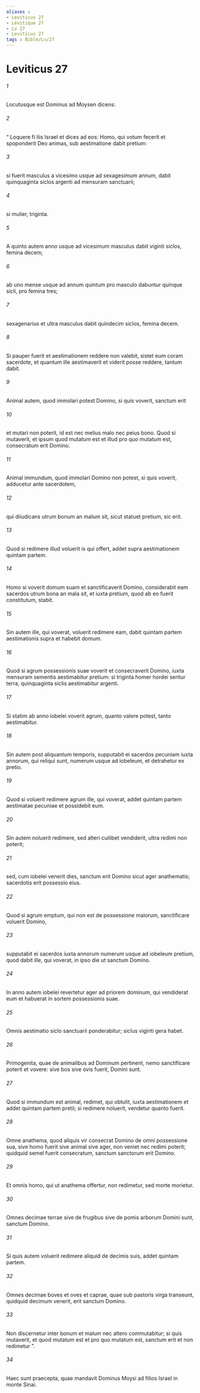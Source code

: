 ```yaml
---
aliases : 
- Leviticus 27
- Lévitique 27
- Lv 27
- Leviticus 27
tags : Bible/Lv/27
---
```


# Leviticus 27

###### 1
Locutusque est Dominus ad Moysen dicens: 
###### 2
“ Loquere fi liis Israel et dices ad eos: Homo, qui votum fecerit et spoponderit Deo animas, sub aestimatione dabit pretium: 
###### 3
si fuerit masculus a vicesimo usque ad sexagesimum annum, dabit quinquaginta siclos argenti ad mensuram sanctuarii; 
###### 4
si mulier, triginta. 
###### 5
A quinto autem anno usque ad vicesimum masculus dabit viginti siclos, femina decem; 
###### 6
ab uno mense usque ad annum quintum pro masculo dabuntur quinque sicli, pro femina tres; 
###### 7
sexagenarius et ultra masculus dabit quindecim siclos, femina decem. 
###### 8
Si pauper fuerit et aestimationem reddere non valebit, sistet eum coram sacerdote, et quantum ille aestimaverit et viderit posse reddere, tantum dabit.
###### 9
Animal autem, quod immolari potest Domino, si quis voverit, sanctum erit 
###### 10
et mutari non poterit, id est nec melius malo nec peius bono. Quod si mutaverit, et ipsum quod mutatum est et illud pro quo mutatum est, consecratum erit Domino. 
###### 11
Animal immundum, quod immolari Domino non potest, si quis voverit, adducetur ante sacerdotem, 
###### 12
qui diiudicans utrum bonum an malum sit, sicut statuet pretium, sic erit. 
###### 13
Quod si redimere illud voluerit is qui offert, addet supra aestimationem quintam partem.
###### 14
Homo si voverit domum suam et sanctificaverit Domino, considerabit eam sacerdos utrum bona an mala sit, et iuxta pretium, quod ab eo fuerit constitutum, stabit. 
###### 15
Sin autem ille, qui voverat, voluerit redimere eam, dabit quintam partem aestimationis supra et habebit domum.
###### 16
Quod si agrum possessionis suae voverit et consecraverit Domino, iuxta mensuram sementis aestimabitur pretium: si triginta homer hordei seritur terra, quinquaginta siclis aestimabitur argenti. 
###### 17
Si statim ab anno iobelei voverit agrum, quanto valere potest, tanto aestimabitur. 
###### 18
Sin autem post aliquantum temporis, supputabit ei sacerdos pecuniam iuxta annorum, qui reliqui sunt, numerum usque ad iobeleum, et detrahetur ex pretio. 
###### 19
Quod si voluerit redimere agrum ille, qui voverat, addet quintam partem aestimatae pecuniae et possidebit eum. 
###### 20
Sin autem noluerit redimere, sed alteri cuilibet vendiderit, ultra redimi non poterit; 
###### 21
sed, cum iobelei venerit dies, sanctum erit Domino sicut ager anathematis; sacerdotis erit possessio eius. 
###### 22
Quod si agrum emptum, qui non est de possessione maiorum, sanctificare voluerit Domino, 
###### 23
supputabit ei sacerdos iuxta annorum numerum usque ad iobeleum pretium, quod dabit ille, qui voverat, in ipso die ut sanctum Domino. 
###### 24
In anno autem iobelei revertetur ager ad priorem dominum, qui vendiderat eum et habuerat in sortem possessionis suae.
###### 25
Omnis aestimatio siclo sanctuarii ponderabitur; siclus viginti gera habet.
###### 26
Primogenita, quae de animalibus ad Dominum pertinent, nemo sanctificare poterit et vovere: sive bos sive ovis fuerit, Domini sunt. 
###### 27
Quod si immundum est animal, redimet, qui obtulit, iuxta aestimationem et addet quintam partem pretii; si redimere noluerit, vendetur quanto fuerit.
###### 28
Omne anathema, quod aliquis vir consecrat Domino de omni possessione sua, sive homo fuerit sive animal sive ager, non veniet nec redimi poterit; quidquid semel fuerit consecratum, sanctum sanctorum erit Domino. 
###### 29
Et omnis homo, qui ut anathema offertur, non redimetur, sed morte morietur.
###### 30
Omnes decimae terrae sive de frugibus sive de pomis arborum Domini sunt, sanctum Domino. 
###### 31
Si quis autem voluerit redimere aliquid de decimis suis, addet quintam partem. 
###### 32
Omnes decimae boves et oves et caprae, quae sub pastoris virga transeunt, quidquid decimum venerit, erit sanctum Domino. 
###### 33
Non discernetur inter bonum et malum nec altero commutabitur; si quis mutaverit, et quod mutatum est et pro quo mutatum est, sanctum erit et non redimetur ”.
###### 34
Haec sunt praecepta, quae mandavit Dominus Moysi ad filios Israel in monte Sinai.
